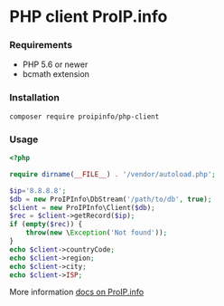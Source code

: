 # PHP client ProIP.info

### Requirements

* PHP 5.6 or newer
* bcmath extension

### Installation

```composer log
composer require proipinfo/php-client
```

### Usage
```php
<?php

require dirname(__FILE__) . '/vendor/autoload.php';

$ip='8.8.8.8';
$db = new ProIPInfo\DbStream('/path/to/db', true);
$client = new ProIPInfo\Client($db);
$rec = $client->getRecord($ip);
if (empty($rec)) {
    throw(new \Exception('Not found'));
}
echo $client->countryCode;
echo $client->region;
echo $client->city;
echo $client->ISP;
```

More information
[docs on ProIP.info](https://proip.info/docs/php-client)
